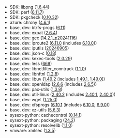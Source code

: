 - SDK: libpng ([1.6.44](https://github.com/pnggroup/libpng/blob/v1.6.44/CHANGES#L6199))
- SDK: perf ([6.11.7](https://kernelnewbies.org/Linux_6.11#Tracing.2C_perf_and_BPF))
- SDK: pkgcheck ([0.10.32](https://github.com/pkgcore/pkgcheck/releases/tag/v0.10.32))
- azure: chrony ([4.6.1](https://gitlab.com/chrony/chrony/-/blob/4.6.1/NEWS))
- base, dev: btrfs-progs ([6.11](https://raw.githubusercontent.com/kdave/btrfs-progs/refs/tags/v6.11/CHANGES))
- base, dev: expat ([2.6.4](https://github.com/libexpat/libexpat/blob/R_2_6_4/expat/Changes))
- base, dev: gcc ([14.2.1_p20241116](https://gcc.gnu.org/gcc-14/changes.html))
- base, dev: iproute2 ([6.11.0](https://lore.kernel.org/netdev/20240915201831.164de47e@hermes.local/) (includes [6.10.0](https://lore.kernel.org/netdev/20240717090601.20b2871f@hermes.local/)))
- base, dev: iputils ([20240905](https://github.com/iputils/iputils/releases/tag/20240905))
- base, dev: json-c ([0.18](https://github.com/json-c/json-c/blob/json-c-0.18-20240915/ChangeLog))
- base, dev: kexec-tools ([2.0.29](https://github.com/horms/kexec-tools/commits/v2.0.29/))
- base, dev: less ([668](https://www.greenwoodsoftware.com/less/news.668.html))
- base, dev: libnetfilter_conntrack ([1.1.0](https://lists.netfilter.org/pipermail/netfilter-announce/2024/000260.html))
- base, dev: libnftnl ([1.2.8](https://lists.netfilter.org/pipermail/netfilter-announce/2024/000261.html))
- base, dev: libuv ([1.49.2](https://github.com/libuv/libuv/releases/tag/v1.49.2) (includes [1.49.1](https://github.com/libuv/libuv/releases/tag/v1.49.1), [1.49.0](https://github.com/libuv/libuv/releases/tag/v1.49.0)))
- base, dev: openldap ([2.6.6](https://git.openldap.org/openldap/openldap/-/blob/OPENLDAP_REL_ENG_2_6_6/CHANGES) (includes [2.6.5](https://git.openldap.org/openldap/openldap/-/blob/OPENLDAP_REL_ENG_2_6_5/CHANGES)))
- base, dev: pax-utils ([1.3.8](https://gitweb.gentoo.org/proj/pax-utils.git/log/?h=v1.3.8))
- base, dev: util-linux ([2.40.2](https://raw.githubusercontent.com/util-linux/util-linux/refs/tags/v2.40.2/Documentation/releases/v2.40.2-ReleaseNotes) (includes [2.40.1](https://raw.githubusercontent.com/util-linux/util-linux/refs/tags/v2.40.1/Documentation/releases/v2.40.1-ReleaseNotes), [2.40.0](https://raw.githubusercontent.com/util-linux/util-linux/refs/tags/v2.40/Documentation/releases/v2.40-ReleaseNotes)))
- base, dev: wget ([1.25.0](https://lists.gnu.org/archive/html/info-gnu/2024-11/msg00000.html))
- base, dev: xfsprogs ([6.10.1](https://git.kernel.org/pub/scm/fs/xfs/xfsprogs-dev.git/tree/doc/CHANGES?h=v6.10.1) (includes [6.10.0](https://git.kernel.org/pub/scm/fs/xfs/xfsprogs-dev.git/tree/doc/CHANGES?h=v6.10.0), [6.9.0](https://git.kernel.org/pub/scm/fs/xfs/xfsprogs-dev.git/tree/doc/CHANGES?h=v6.9.0)))
- base, dev: xz-utils ([5.6.3](https://github.com/tukaani-project/xz/releases/tag/v5.6.3))
- sysext-python: cachecontrol ([0.14.1](https://github.com/psf/cachecontrol/releases/tag/v0.14.1))
- sysext-python: packaging ([24.2](https://github.com/pypa/packaging/releases/tag/24.2))
- sysext-python: resolvelib ([1.1.0](https://github.com/sarugaku/resolvelib/blob/1.1.0/CHANGELOG.rst))
- vmware: xmlsec ([1.3.5](https://github.com/lsh123/xmlsec/releases/tag/1.3.5))
